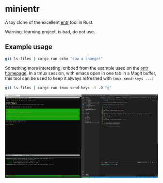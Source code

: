 # minientr

A toy clone of the excellent [entr][1] tool in Rust.

Warning: learning project, is bad, do not use.

## Example usage

```bash
git ls-files | cargo run echo "saw a change!"
```

Something more interesting, cribbed from the example used on the [entr homepage][2]. In a tmux session, with emacs open in one tab in a Magit buffer, this tool can be used to keep it always refreshed with `tmux send-keys ...`:

```bash
git ls-files | cargo run tmux send-keys -t .0 "g"
```

![](minientr.png)

[1]: https://github.com/eradman/entr
[2]: http://eradman.com/entrproject/